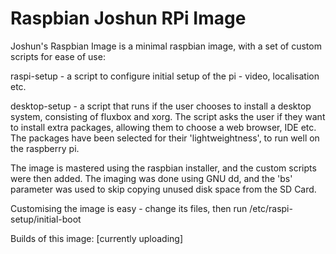 Raspbian Joshun RPi Image
=========================

Joshun's Raspbian Image is a minimal raspbian image, with a set of custom
scripts for ease of use:

raspi-setup - a script to configure initial setup of the pi - video,
              localisation etc.

desktop-setup - a script that runs if the user chooses to install a desktop
                system, consisting of fluxbox and xorg. The script asks the
                user if they want to install extra packages, allowing them
                to choose a web browser, IDE etc. The packages have been
                selected for their 'lightweightness', to run well on the
                raspberry pi.

The image is mastered using the raspbian installer, and the custom scripts
were then added. The imaging was done using GNU dd, and the 'bs' parameter
was used to skip copying unused disk space from the SD Card.

Customising the image is easy - change its files, then run
/etc/raspi-setup/initial-boot

Builds of this image:
[currently uploading]
